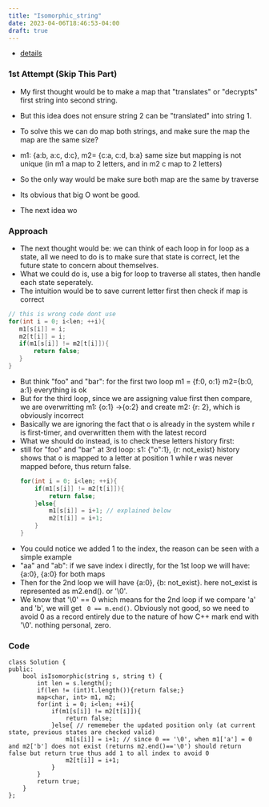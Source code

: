 ```yaml
---
title: "Isomorphic_string"
date: 2023-04-06T18:46:53-04:00
draft: true
---
```

- [details](https://leetcode.com/problems/isomorphic-strings)
### 1st Attempt (Skip This Part)
- My first thought would be to make a map that "translates" or "decrypts" first string into second string.
- But this idea does not ensure string 2 can be "translated" into string 1. 
- To solve this we can do map both strings, and make sure the map the map are the same size? 
- m1: {a:b, a:c, d:c}, m2= {c:a, c:d, b:a} same size but mapping is not unique (in m1 a map to 2 letters, and in m2 c map to 2 letters)
- So the only way would be make sure both map are the same by traverse
- Its obvious that big O wont be good.

- The next idea wo

### Approach
- The next thought would be: we can think of each loop in for loop as a state, all we need to do is to make sure that state is correct, let the future state to concern about themselves.
- What we could do is, use a big for loop to traverse all states, then handle each state seperately.
- The intuition would be to save current letter first then check if map is correct
 ```cpp
 // this is wrong code dont use
 for(int i = 0; i<len; ++i){
    m1[s[i]] = i;
    m2[t[i]] = i;
    if(m1[s[i]] != m2[t[i]]){
        return false;
    }
 }
 ```
- But think "foo" and "bar": for the first two loop m1 = {f:0, o:1} m2={b:0, a:1} everything is ok
- But for the third loop, since we are assigning value first then compare, we are overwritting m1: {o:1} ->{o:2} and create m2: {r: 2}, which is obviously incorrect
- Basically we are ignoring the fact that o is already in the system while r is first-timer, and overwritten them with the latest record
- What we should do instead, is to check these letters history first:
- still for "foo" and "bar" at 3rd loop: s1: {"o":1}, {r: not_exist} history shows that o is mapped to a letter at position 1 while r was never mapped before, thus return false.
  ```cpp
  for(int i = 0; i<len; ++i){
      if(m1[s[i]] != m2[t[i]]){
          return false;
      }else{
          m1[s[i]] = i+1; // explained below
          m2[t[i]] = i+1;
      }
  }
  ```
- You could notice we added 1 to the index, the reason can be seen with a simple example
- "aa" and "ab": if we save index i directly, for the 1st loop we will have: {a:0}, {a:0} for both maps
- Then for the 2nd loop we will have {a:0}, {b: not_exist}. here not_exist is represented as m2.end(). or '\0'.
- We know that '\0' == 0 which means for the 2nd loop if we compare 'a' and 'b', we will get ` 0 == m.end()`. Obviously not good, so we need to avoid 0 as a record entirely due to the nature of how C++ mark end with '\0'. nothing personal, zero. 

### Code
```
class Solution {
public:
    bool isIsomorphic(string s, string t) {
        int len = s.length();
        if(len != (int)t.length()){return false;}
        map<char, int> m1, m2;
        for(int i = 0; i<len; ++i){
            if(m1[s[i]] != m2[t[i]]){
                return false;
            }else{ // rememeber the updated position only (at current state, previous states are checked valid)
                m1[s[i]] = i+1; // since 0 == '\0', when m1['a'] = 0 and m2['b'] does not exist (returns m2.end()=='\0') should return false but return true thus add 1 to all index to avoid 0
                m2[t[i]] = i+1;
            }
        }
        return true;
    }
};
```

